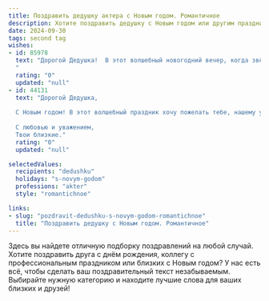 ```yaml
---
title: Поздравить дедушку актера с Новым годом. Романтичное
description: Хотите поздравить дедушку с Новым годом или другим праздником? Наш ИИ создаст незабываемое поздравление, а вы обязательно выделитесь среди других.  
date: 2024-09-30
tags: second tag
wishes:
- id: 85978
  text: "Дорогой Дедушка!  В этот волшебный новогодний вечер, когда звёзды светят особенно ярко, а сердце переполнено любовью, я хочу пожелать тебе самого прекрасного. Пусть твой талант, подобно яркому свету рампы, продолжает радовать нас, а каждый новый год приносит новые незабываемые роли и счастливые моменты.  Пусть твоя жизнь будет полна таких же ярких красок, как сцена, и такой же бесконечной, как твой артистический дар. С Новым годом!
  "
  rating: "0"
  updated: "null"
- id: 44131
  text: "Дорогой Дедушка,
  
  С Новым годом! В этот волшебный праздник хочу пожелать тебе, нашему удивительному актеру, чтобы жизнь твоя была полна ярких ролей и незабываемых моментов. Пусть на сцене жизни тебя всегда окружают искренние аплодисменты и любовь зрителей, а каждая новая постановка приносит радость и вдохновение. Желаю здоровья, счастья и романтики в сердце. Пусть этот год станет для тебя настоящим шедевром!
  
  С любовью и уважением,
  Твои близкие."
  rating: "0"
  updated: "null"

selectedValues:
  recipients: "dedushku"
  holidays: "s-novym-godom"
  professions: "akter"
  style: "romantichnoe"

links:
- slug: "pozdravit-dedushku-s-novym-godom-romantichnoe"
  title: "Поздравить дедушку с Новым годом. Романтичное"
---
```


Здесь вы найдете отличную подборку поздравлений на любой случай.
Хотите поздравить друга с днём рождения, коллегу с профессиональным праздником или близких с Новым годом? У нас есть всё, чтобы сделать ваш поздравительный текст незабываемым. Выбирайте нужную категорию и находите лучшие слова для ваших близких и друзей!
